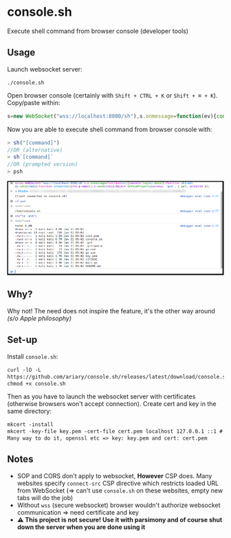 # console.sh

Execute shell command from browser console (developer tools)

## Usage

Launch websocket server:
```shell
./console.sh
```

Open browser console (certainly with `Shift + CTRL + K` or `Shift + ⌘ + K`). Copy/paste within:
```javascript
s=new WebSocket("wss://localhost:8080/sh"),s.onmessage=function(ev){console.log(ev.data)};function sh(cmd){s.send(cmd)};function promptsh(){cmd=prompt();s.send(cmd)};Object.defineProperty(window, 'psh', { get: promptsh });
```


Now you are able to execute shell command from browser console with:
```javascript
> sh("[command]")
//OR (alternative)
> sh`[command]`
//OR (prompted version)
> psh
```
<div align=center><img src=https://github.com/ariary/console.sh/blob/main/console.sh.png></div>

## Why?

Why not! The need does not inspire the feature, it's the other way around *(s/o Apple philosophy)*

## Set-up

Install `console.sh`:
```
curl -lO -L https://github.com/ariary/console.sh/releases/latest/download/console.sh
chmod +x console.sh
```

Then as you have to launch the websocket server with certificates (otherwise browsers won't accept connection). Create cert and key in the same directory:
```shell
mkcert -install
mkcert -key-file key.pem -cert-file cert.pem localhost 127.0.0.1 ::1 # Many way to do it, openssl etc => key: key.pem and cert: cert.pem
```

## Notes
* SOP and CORS don't apply to websocket, **However** CSP does. Many websites specify `connect-src` CSP directive which restricts loaded URL from WebSocket (⇒ can't use `console.sh` on these websites, empty new tabs will do the job)
* Without `wss` (secure websocket) browser wouldn't authorize websocket communication ⇒ need certificate and key
* **⚠️ This project is not secure! Use it with parsimony and of course shut down the server when you are done using it**
